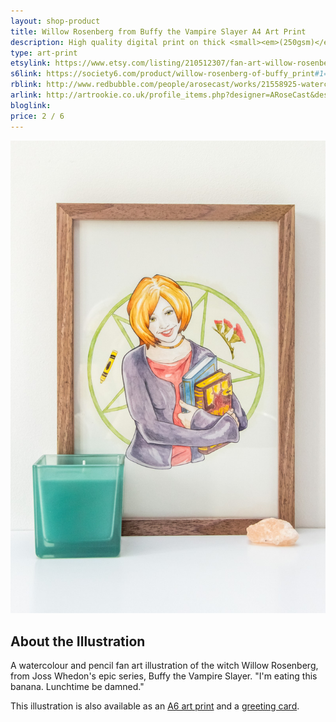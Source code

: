 ```yaml
---
layout: shop-product
title: Willow Rosenberg from Buffy the Vampire Slayer A4 Art Print
description: High quality digital print on thick <small><em>(250gsm)</em></small> silk card. Blank on back. Sent in a protective cello bag. A4 in size <small><em>(21 x 29.7cm or 8.3 x 11.7in)</em></small>
type: art-print
etsylink: https://www.etsy.com/listing/210512307/fan-art-willow-rosenberg-of-joss-whedons
s6link: https://society6.com/product/willow-rosenberg-of-buffy_print#1=45
rblink: http://www.redbubble.com/people/arosecast/works/21558925-watercolour-fanart-illustration-of-willow-rosenberg-from-joss-whedons-buffy-the-vampire-slayer
arlink: http://artrookie.co.uk/profile_items.php?designer=ARoseCast&design=8195
bloglink: 
price: 2 / 6
---
```


<div class="carosel">
    <img src="/assets/shop/fanart-willow-buffy-a4-art-print.jpg" alt="A4 art print of Willow Rosenberg from Joss Whedon's Buffy the Vampire Slayer, by A Rose Cast" title="A4 art print of Willow Rosenberg from Joss Whedon's Buffy the Vampire Slayer, by @arosecast">
</div>

<h2>About the Illustration</h2>
A watercolour and pencil fan art illustration of the witch Willow Rosenberg, from Joss Whedon's epic series, Buffy the Vampire Slayer. &quot;I'm eating this banana. Lunchtime be damned.&quot;

This illustration is also available as an [A6 art print]() and a [greeting card](/shop/fanart-willow-buffy-greeting-card.html).